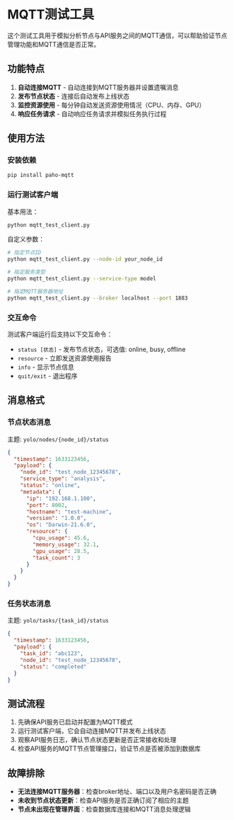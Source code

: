 # MQTT测试工具

这个测试工具用于模拟分析节点与API服务之间的MQTT通信，可以帮助验证节点管理功能和MQTT通信是否正常。

## 功能特点

1. **自动连接MQTT** - 自动连接到MQTT服务器并设置遗嘱消息
2. **发布节点状态** - 连接后自动发布上线状态
3. **监控资源使用** - 每分钟自动发送资源使用情况（CPU、内存、GPU）
4. **响应任务请求** - 自动响应任务请求并模拟任务执行过程

## 使用方法

### 安装依赖

```bash
pip install paho-mqtt
```

### 运行测试客户端

基本用法：

```bash
python mqtt_test_client.py
```

自定义参数：

```bash
# 指定节点ID
python mqtt_test_client.py --node-id your_node_id

# 指定服务类型
python mqtt_test_client.py --service-type model

# 指定MQTT服务器地址
python mqtt_test_client.py --broker localhost --port 1883
```

### 交互命令

测试客户端运行后支持以下交互命令：

- `status [状态]` - 发布节点状态，可选值: online, busy, offline
- `resource` - 立即发送资源使用报告
- `info` - 显示节点信息
- `quit/exit` - 退出程序

## 消息格式

### 节点状态消息

主题: `yolo/nodes/{node_id}/status`

```json
{
  "timestamp": 1633123456,
  "payload": {
    "node_id": "test_node_12345678",
    "service_type": "analysis",
    "status": "online",
    "metadata": {
      "ip": "192.168.1.100",
      "port": 8002,
      "hostname": "test-machine",
      "version": "1.0.0",
      "os": "Darwin-21.6.0",
      "resource": {
        "cpu_usage": 45.6,
        "memory_usage": 32.1,
        "gpu_usage": 28.5,
        "task_count": 3
      }
    }
  }
}
```

### 任务状态消息

主题: `yolo/tasks/{task_id}/status`

```json
{
  "timestamp": 1633123456,
  "payload": {
    "task_id": "abc123",
    "node_id": "test_node_12345678",
    "status": "completed"
  }
}
```

## 测试流程

1. 先确保API服务已启动并配置为MQTT模式
2. 运行测试客户端，它会自动连接MQTT并发布上线状态
3. 观察API服务日志，确认节点状态更新是否正常接收和处理
4. 检查API服务的MQTT节点管理接口，验证节点是否被添加到数据库

## 故障排除

- **无法连接MQTT服务器**：检查broker地址、端口以及用户名密码是否正确
- **未收到节点状态更新**：检查API服务是否正确订阅了相应的主题
- **节点未出现在管理界面**：检查数据库连接和MQTT消息处理逻辑 